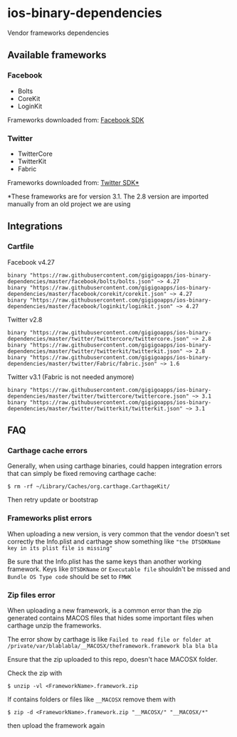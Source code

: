 # ios-binary-dependencies
Vendor frameworks dependencies

## Available frameworks

### Facebook
* Bolts
* CoreKit
* LoginKit

Frameworks downloaded from: [Facebook SDK](https://origincache.facebook.com/developers/resources/?id=facebook-ios-sdk-current.zip)

### Twitter
* TwitterCore
* TwitterKit
* Fabric

Frameworks downloaded from: [Twitter SDK*](https://ton.twimg.com/syndication/twitterkit/ios/2.1/Twitter-Kit-iOS.zip)

*These frameworks are for version 3.1. The 2.8 version are imported manually from an old project we are using

## Integrations

### Cartfile

Facebook v4.27
```
binary "https://raw.githubusercontent.com/gigigoapps/ios-binary-dependencies/master/facebook/bolts/bolts.json" ~> 4.27
binary "https://raw.githubusercontent.com/gigigoapps/ios-binary-dependencies/master/facebook/corekit/corekit.json" ~> 4.27
binary "https://raw.githubusercontent.com/gigigoapps/ios-binary-dependencies/master/facebook/loginkit/loginkit.json" ~> 4.27
```

Twitter v2.8
```
binary "https://raw.githubusercontent.com/gigigoapps/ios-binary-dependencies/master/twitter/twittercore/twittercore.json" ~> 2.8
binary "https://raw.githubusercontent.com/gigigoapps/ios-binary-dependencies/master/twitter/twitterkit/twitterkit.json" ~> 2.8
binary "https://raw.githubusercontent.com/gigigoapps/ios-binary-dependencies/master/twitter/Fabric/fabric.json" ~> 1.6
```

Twitter v3.1 (Fabric is not needed anymore)
```
binary "https://raw.githubusercontent.com/gigigoapps/ios-binary-dependencies/master/twitter/twittercore/twittercore.json" ~> 3.1
binary "https://raw.githubusercontent.com/gigigoapps/ios-binary-dependencies/master/twitter/twitterkit/twitterkit.json" ~> 3.1
```

## FAQ

### Carthage cache errors

Generally, when using carthage binaries, could happen integration errors that can simply be fixed removing carthage cache:

```
$ rm -rf ~/Library/Caches/org.carthage.CarthageKit/
```

Then retry update or bootstrap

### Frameworks plist errors

When uploading a new version, is very common that the vendor doesn't set correctly the Info.plist and carthage show something like `"the DTSDKName key in its plist file is missing"`

Be sure that the Info.plist has the same keys than another working framework. Keys like `DTSDKName` or `Executable file` shouldn't be missed and `Bundle OS Type code` should be set to `FMWK`


### Zip files error

When uploading a new framework, is a common error than the zip generated contains MACOS files that hides some important files when carthage unzip the frameworks.

The error show by carthage is like `Failed to read file or folder at /private/var/blablabla/__MACOSX/theframework.framework bla bla bla`

Ensure that the zip uploaded to this repo, doesn't hace MACOSX folder.

Check the zip with

```
$ unzip -vl <FrameworkName>.framework.zip
```

If contains folders or files like `__MACOSX` remove them with

```
$ zip -d <FrameworkName>.framework.zip "__MACOSX/" "__MACOSX/*"
```
then upload the framework again
